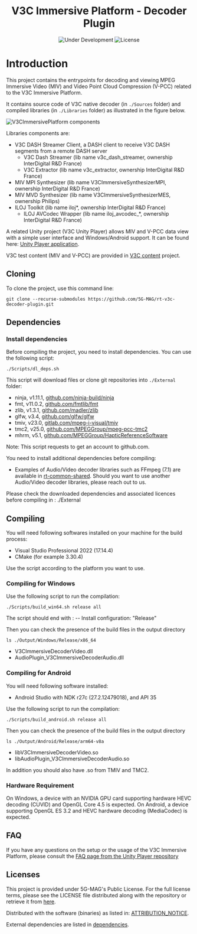<h1 align="center">V3C Immersive Platform - Decoder Plugin</h1>
<p align="center">
  <img src="https://img.shields.io/badge/Status-Under_Development-yellow" alt="Under Development">
  <img src="https://img.shields.io/badge/License-5G--MAG%20Public%20License%20(v1.0)-blue" alt="License">
</p>

# Introduction

This project contains the entrypoints for decoding and viewing MPEG Immersive Video (MIV) and Video Point Cloud Compression (V-PCC) related to the V3C Immersive Platform.

It contains source code of V3C native decoder (in `./Sources` folder) and compiled libraries (in `./Libraries` folder) as illustrated in the figure below.

![V3CImmersivePlatform components](docs/images/v3c-immersive-player-component.png)

Libraries components are:

- V3C DASH Streamer Client, a DASH client to receive V3C DASH segments from a remote DASH server
  - V3C Dash Streamer (lib name v3c_dash_streamer, ownership InterDigital R&D France)
  - V3C Extractor (lib name v3c_extractor, ownership InterDigital R&D France)
- MIV MPI Synthesizer (lib name V3CImmersiveSynthesizerMPI, ownership InterDigital R&D France)
- MIV MVD Synthesizer (lib name V3CImmersiveSynthesizerMES, ownership Philips)
- ILOJ Toolkit (lib name iloj*, ownership InterDigital R&D France)
  - ILOJ AVCodec Wrapper (lib name iloj_avcodec_*, ownership InterDigital R&D France)

A related Unity project (V3C Unity Player) allows MIV and V-PCC data view with a simple user interface and Windows/Android support. It can be found here: [Unity Player application](https://github.com/5G-MAG/rt-v3c-unity-player).

V3C test content (MIV and V-PCC) are provided in [V3C content](https://github.com/5G-MAG/rt-v3c-content) project.

## Cloning

To clone the project, use this command line:  

```shell
git clone --recurse-submodules https://github.com/5G-MAG/rt-v3c-decoder-plugin.git
```

## Dependencies

### Install dependencies

Before compiling the project, you need to install dependencies. You can use the following script:  

```shell
./Scripts/dl_deps.sh
```

This script will download files or clone git repositories into `./External` folder:

- ninja, v1.11.1, [github.com/ninja-build/ninja](https://github.com/ninja-build/ninja)
- fmt, v11.0.2, [github.com/fmtlib/fmt](https://github.com/fmtlib/fmt.git)
- zlib, v1.3.1, [github.com/madler/zlib](https://github.com/madler/zlib)
- glfw, v3.4, [github.com/glfw/glfw](https://github.com/glfw/glfw)
- tmiv, v23.0, [gitlab.com/mpeg-i-visual/tmiv](https://gitlab.com/mpeg-i-visual/tmiv.git)
- tmc2, v25.0, [github.com/MPEGGroup/mpeg-pcc-tmc2](https://github.com/MPEGGroup/mpeg-pcc-tmc2.git)
- mhrm, v5.1, [github.com/MPEGGroup/HapticReferenceSoftware](https://github.com/MPEGGroup/HapticReferenceSoftware.git)

Note: This script requests to get an account to github.com.

You need to install additional dependencies before compiling:

- Examples of Audio/Video decoder libraries such as FFmpeg (7.1) are available in [rt-common-shared](https://github.com/5G-MAG/rt-common-shared). Should you want to use another Audio/Video decoder libraries, please reach out to us.

Please check the downloaded dependencies and associated licences before compiling in : ./External

## Compiling

You will need following softwares installed on your machine for the build process:  

- Visual Studio Professional 2022 (17.14.4)
- CMake (for example 3.30.4)

Use the script according to the platform you want to use.

### Compiling for Windows

Use the following script to run the compilation:  

```shell
./Scripts/build_win64.sh release all
```  

The script should end with :
 -- Install configuration: "Release"

Then you can check the presence of the build files in the output directory

```shell
ls ./Output/Windows/Release/x86_64
```

- V3CImmersiveDecoderVideo.dll  
- AudioPlugin_V3CImmersiveDecoderAudio.dll

### Compiling for Android

You will need following software installed:

- Android Studio with NDK r27c (27.2.12479018), and API 35

Use the following script to run the compilation:  

```shell
./Scripts/build_android.sh release all  
```  

Then you can check the presence of the build files in the output directory

```shell
ls ./Output/Android/Release/arm64-v8a
```

- libV3CImmersiveDecoderVideo.so  
- libAudioPlugin_V3CImmersiveDecoderAudio.so

In addition you should also have .so from TMIV and TMC2.

### Hardware Requirement

On Windows, a device with an NVIDIA GPU card supporting hardware HEVC decoding (CUVID) and OpenGL Core 4.5 is expected.
On Android, a device supporting OpenGL ES 3.2 and HEVC hardware decoding (MediaCodec) is expected.

## FAQ

If you have any questions on the setup or the usage of the V3C Immersive Platform, please consult the [FAQ page from the Unity Player repository](https://github.com/5G-MAG/rt-v3c-unity-player)

## Licenses

This project is provided under 5G-MAG's Public License. For the full license terms, please see the LICENSE file distributed along with the repository or retrieve it from [here](https://drive.google.com/file/d/1cinCiA778IErENZ3JN52VFW-1ffHpx7Z/view).

Distributed with the software (binaries) as listed in: [ATTRIBUTION_NOTICE](ATTRIBUTION_NOTICE.txt).

External dependencies are listed in [dependencies](#dependencies).
